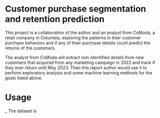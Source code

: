 # Customer purchase segmentation and retention prediction
This project is a collaboration of the author and an analyst from CoModa, a retail company in Columbia, exploring the patterns in their customer purchase behaviors and if any of their purchase details could predict the returns of the customers. 

The analyst from CoModa will extract non-identified details from new customers that acquired from any marketing campaign in 2022 and track if they ever return until May 2023. Then this report author would use it to perform exploratory analysis and some machine learning methods for the goals listed above.

# Usage
_ The dataset is
